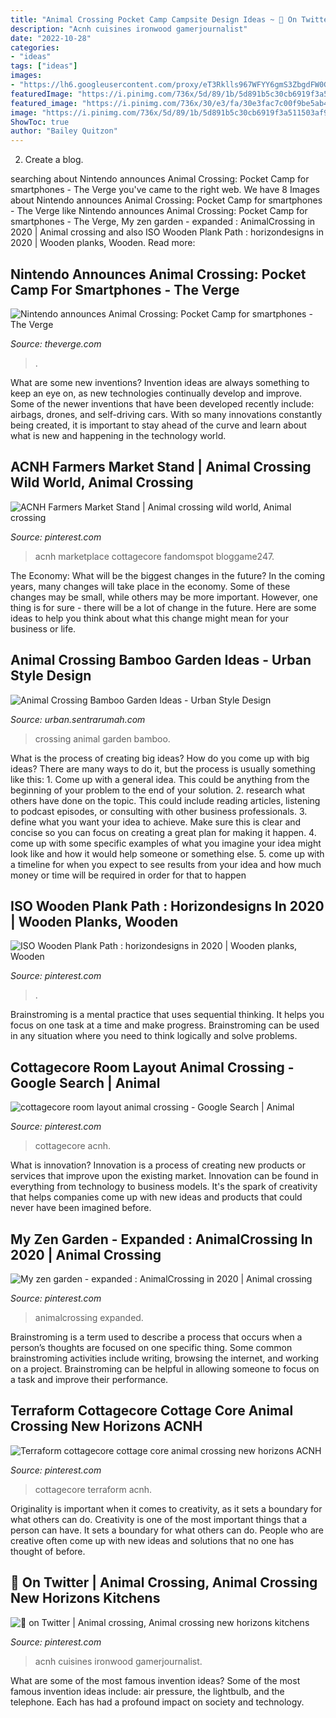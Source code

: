 ```yaml
---
title: "Animal Crossing Pocket Camp Campsite Design Ideas ~ 🍊 On Twitter"
description: "Acnh cuisines ironwood gamerjournalist"
date: "2022-10-28"
categories:
- "ideas"
tags: ["ideas"]
images:
- "https://lh6.googleusercontent.com/proxy/eT3Rklls967WFYY6gmS3ZbgdFW0GkyedUxgZGSj0Z03jG7IC6eFAsZA_f4IBBa768ytzZTBa-Hvqr2Tms4R1rCYAHAHvZlxfnOJEXAjUZWINTmgJ9rOCkszvXq_LAK5B=w1200-h630-p-k-no-nu"
featuredImage: "https://i.pinimg.com/736x/5d/89/1b/5d891b5c30cb6919f3a511503af9d818.jpg"
featured_image: "https://i.pinimg.com/736x/30/e3/fa/30e3fac7c00f9be5ab41bc0a67a97f47.jpg"
image: "https://i.pinimg.com/736x/5d/89/1b/5d891b5c30cb6919f3a511503af9d818.jpg"
ShowToc: true
author: "Bailey Quitzon"
---
```



2. Create a blog.

	

		
searching about Nintendo announces Animal Crossing: Pocket Camp for smartphones - The Verge you've came to the right web. We have 8 Images about Nintendo announces Animal Crossing: Pocket Camp for smartphones - The Verge like Nintendo announces Animal Crossing: Pocket Camp for smartphones - The Verge, My zen garden - expanded : AnimalCrossing in 2020 | Animal crossing and also ISO Wooden Plank Path : horizondesigns in 2020 | Wooden planks, Wooden. Read more:
		
    
## Nintendo Announces Animal Crossing: Pocket Camp For Smartphones - The Verge

<img loading=lazy src="https://cdn.vox-cdn.com/thumbor/0ePXWbaYcxumfhY__5Kw-OMhuAI=/0x0:1425x950/1200x800/filters:focal(599x361:827x589)/cdn.vox-cdn.com/uploads/chorus_image/image/57305715/Screen_Shot_2017_10_25_at_11.45.27.1508902439.png" onerror="this.onerror=null;this.src='https://tse3.mm.bing.net/th?id=OIP.qH0dv5p9AiCU-69yBSst-gHaE8&amp;pid=15.1';" alt="Nintendo announces Animal Crossing: Pocket Camp for smartphones - The Verge">

_Source: theverge.com_

>. 

	

What are some new inventions?
Invention ideas are always something to keep an eye on, as new technologies continually develop and improve. Some of the newer inventions that have been developed recently include: airbags, drones, and self-driving cars. With so many innovations constantly being created, it is important to stay ahead of the curve and learn about what is new and happening in the technology world.

    
## ACNH Farmers Market Stand | Animal Crossing Wild World, Animal Crossing

<img loading=lazy src="https://i.pinimg.com/736x/d6/fd/01/d6fd018774049cbfa98245e29f2e8b25.jpg" onerror="this.onerror=null;this.src='https://tse2.mm.bing.net/th?id=OIP.PtT4G2qWwHZgvOnyFygK5QHaEJ&amp;pid=15.1';" alt="ACNH Farmers Market Stand | Animal crossing wild world, Animal crossing">

_Source: pinterest.com_

>acnh marketplace cottagecore fandomspot bloggame247. 

	

The Economy: What will be the biggest changes in the future?
In the coming years, many changes will take place in the economy. Some of these changes may be small, while others may be more important. However, one thing is for sure - there will be a lot of change in the future. Here are some ideas to help you think about what this change might mean for your business or life.

    
## Animal Crossing Bamboo Garden Ideas - Urban Style Design

<img loading=lazy src="https://lh6.googleusercontent.com/proxy/eT3Rklls967WFYY6gmS3ZbgdFW0GkyedUxgZGSj0Z03jG7IC6eFAsZA_f4IBBa768ytzZTBa-Hvqr2Tms4R1rCYAHAHvZlxfnOJEXAjUZWINTmgJ9rOCkszvXq_LAK5B=w1200-h630-p-k-no-nu" onerror="this.onerror=null;this.src='https://tse2.mm.bing.net/th?id=OIP.l3V-Kf9vBLhgg5zRe7DVSAAAAA&amp;pid=15.1';" alt="Animal Crossing Bamboo Garden Ideas - Urban Style Design">

_Source: urban.sentrarumah.com_

>crossing animal garden bamboo. 

	

What is the process of creating big ideas?
How do you come up with big ideas? There are many ways to do it, but the process is usually something like this: 1. Come up with a general idea. This could be anything from the beginning of your problem to the end of your solution. 2. research what others have done on the topic. This could include reading articles, listening to podcast episodes, or consulting with other business professionals. 3. define what you want your idea to achieve. Make sure this is clear and concise so you can focus on creating a great plan for making it happen. 4. come up with some specific examples of what you imagine your idea might look like and how it would help someone or something else. 5. come up with a timeline for when you expect to see results from your idea and how much money or time will be required in order for that to happen 
    
## ISO Wooden Plank Path : Horizondesigns In 2020 | Wooden Planks, Wooden

<img loading=lazy src="https://i.pinimg.com/736x/5d/89/1b/5d891b5c30cb6919f3a511503af9d818.jpg" onerror="this.onerror=null;this.src='https://tse4.mm.bing.net/th?id=OIP.0u1BYqKC616J3B277DQyVgHaKc&amp;pid=15.1';" alt="ISO Wooden Plank Path : horizondesigns in 2020 | Wooden planks, Wooden">

_Source: pinterest.com_

>. 

	

Brainstroming is a mental practice that uses sequential thinking. It helps you focus on one task at a time and make progress. Brainstroming can be used in any situation where you need to think logically and solve problems.

    
## Cottagecore Room Layout Animal Crossing - Google Search | Animal

<img loading=lazy src="https://i.pinimg.com/736x/d7/79/30/d77930f923d3f5bb6fc43bfd653ffb22.jpg" onerror="this.onerror=null;this.src='https://tse3.mm.bing.net/th?id=OIP.tw9OE5phMb71dO-_MCAzgwHaEK&amp;pid=15.1';" alt="cottagecore room layout animal crossing - Google Search | Animal">

_Source: pinterest.com_

>cottagecore acnh. 

	

What is innovation?
Innovation is a process of creating new products or services that improve upon the existing market. Innovation can be found in everything from technology to business models. It's the spark of creativity that helps companies come up with new ideas and products that could never have been imagined before.

    
## My Zen Garden - Expanded : AnimalCrossing In 2020 | Animal Crossing

<img loading=lazy src="https://i.pinimg.com/736x/30/e3/fa/30e3fac7c00f9be5ab41bc0a67a97f47.jpg" onerror="this.onerror=null;this.src='https://tse1.mm.bing.net/th?id=OIP.CdIMRKIBpbWWS41SaOp9-AHaHa&amp;pid=15.1';" alt="My zen garden - expanded : AnimalCrossing in 2020 | Animal crossing">

_Source: pinterest.com_

>animalcrossing expanded. 

	

Brainstroming is a term used to describe a process that occurs when a person’s thoughts are focused on one specific thing. Some common brainstroming activities include writing, browsing the internet, and working on a project. Brainstroming can be helpful in allowing someone to focus on a task and improve their performance.

    
## Terraform Cottagecore Cottage Core Animal Crossing New Horizons ACNH

<img loading=lazy src="https://i.pinimg.com/736x/0e/d6/fb/0ed6fbf9332277af606b8c1991a2c088.jpg" onerror="this.onerror=null;this.src='https://tse3.mm.bing.net/th?id=OIP.grG-IMBN6vfXEfn6ngtELQHaD6&amp;pid=15.1';" alt="Terraform cottagecore cottage core animal crossing new horizons ACNH">

_Source: pinterest.com_

>cottagecore terraform acnh. 

	

Originality is important when it comes to creativity, as it sets a boundary for what others can do.
Creativity is one of the most important things that a person can have. It sets a boundary for what others can do. People who are creative often come up with new ideas and solutions that no one has thought of before.

    
## 🍊 On Twitter | Animal Crossing, Animal Crossing New Horizons Kitchens

<img loading=lazy src="https://i.pinimg.com/736x/7c/07/ee/7c07ee37c41baf28c13858f01df08bf3.jpg" onerror="this.onerror=null;this.src='https://tse2.mm.bing.net/th?id=OIP.LoknOlAvgcKoSCa-3exZ9wHaEK&amp;pid=15.1';" alt="🍊 on Twitter | Animal crossing, Animal crossing new horizons kitchens">

_Source: pinterest.com_

>acnh cuisines ironwood gamerjournalist. 

	

What are some of the most famous invention ideas?
Some of the most famous invention ideas include: air pressure, the lightbulb, and the telephone. Each has had a profound impact on society and technology.

